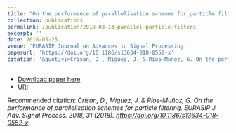 ```yaml
---
title: "On the performance of parallelisation schemes for particle filtering"
collection: publications
permalink: /publication/2018-03-13-parallel-particle-filters
excerpt: ''
date: 2018-05-25
venue: 'EURASIP Journal on Advances in Signal Processing'
paperurl: 'https://doi.org/10.1186/s13634-018-0552-x'
citation: '&quot;<i>Crisan, D., Míguez, J. & Ríos-Muñoz, G. On the performance of parallelisation schemes for particle filtering. EURASIP J. Adv. Signal Process. 2018, 31 (2018). https://doi.org/10.1186/s13634-018-0552-x</i>.&quot;.'
---
```


* [Download paper here](https://doi.org/10.1186/s13634-018-0552-x)
* [URI](https://hdl.handle.net/10016/38841)

Recommended citation: <i>Crisan, D., Míguez, J. & Ríos-Muñoz, G. On the performance of parallelisation schemes for particle filtering. EURASIP J. Adv. Signal Process. 2018, 31 (2018). https://doi.org/10.1186/s13634-018-0552-x</i>.
